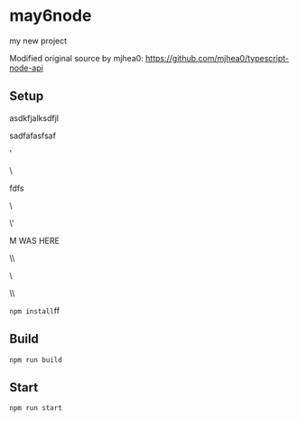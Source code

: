# may6node

my new project

Modified original source by mjhea0: https://github.com/mjhea0/typescript-node-api

## Setup





























asdkfjalksdfjl







sadfafasfsaf
















'




\\





fdfs
























































\













































\\\'









M WAS HERE

















































\\\

































\\








\\\






























`npm install`ff












## Build







`npm run build`





## Start

`npm run start`


